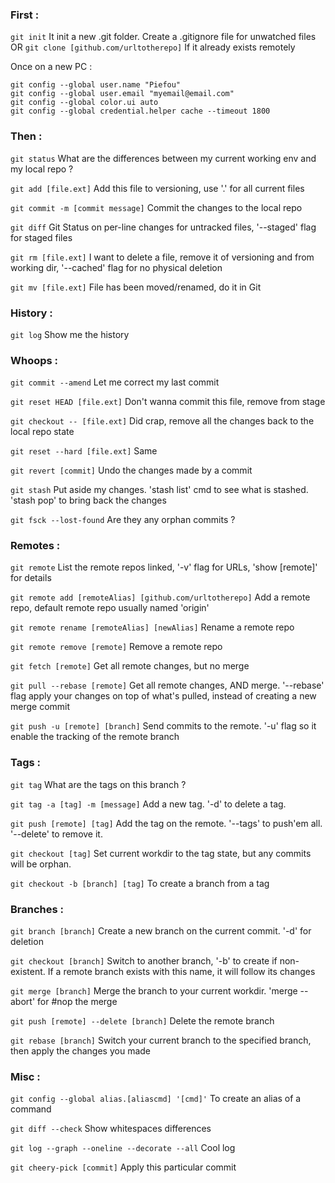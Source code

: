 ### First :

`git init`
It init a new .git folder.
Create a .gitignore file for unwatched files
OR
`git clone [github.com/urltotherepo]`
If it already exists remotely

Once on a new PC :
```
git config --global user.name "Piefou"
git config --global user.email "myemail@email.com"
git config --global color.ui auto
git config --global credential.helper cache --timeout 1800
```

### Then :

`git status`
What are the differences between my current working env and my local repo ?

`git add [file.ext]`
Add this file to versioning, use '.' for all current files

`git commit -m [commit message]`
Commit the changes to the local repo

`git diff`
Git Status on per-line changes for untracked files, '--staged' flag for staged files

`git rm [file.ext]`
I want to delete a file, remove it of versioning and from working dir, '--cached' flag for no physical deletion

`git mv [file.ext]`
File has been moved/renamed, do it in Git

### History :

`git log`
Show me the history

### Whoops :

`git commit --amend`
Let me correct my last commit

`git reset HEAD [file.ext]`
Don't wanna commit this file, remove from stage

`git checkout -- [file.ext]`
Did crap, remove all the changes back to the local repo state

`git reset --hard [file.ext]`
Same

`git revert [commit]`
Undo the changes made by a commit

`git stash`
Put aside my changes. 'stash list' cmd to see what is stashed. 'stash pop' to bring back the changes

`git fsck --lost-found`
Are they any orphan commits ?

### Remotes :

`git remote`
List the remote repos linked, '-v' flag for URLs, 'show [remote]' for details

`git remote add [remoteAlias] [github.com/urltotherepo]`
Add a remote repo, default remote repo usually named 'origin'

`git remote rename [remoteAlias] [newAlias]`
Rename a remote repo

`git remote remove [remote]`
Remove a remote repo

`git fetch [remote]`
Get all remote changes, but no merge

`git pull --rebase [remote]`
Get all remote changes, AND merge. '--rebase' flag apply your changes on top of what's pulled, instead of creating a new merge commit

`git push -u [remote] [branch]`
Send commits to the remote. '-u' flag so it enable the tracking of the remote branch

### Tags :

`git tag`
What are the tags on this branch ?

`git tag -a [tag] -m [message]`
Add a new tag. '-d' to delete a tag.

`git push [remote] [tag]`
Add the tag on the remote. '--tags' to push'em all. '--delete' to remove it.

`git checkout [tag]`
Set current workdir to the tag state, but any commits will be orphan.

`git checkout -b [branch] [tag]`
To create a branch from a tag

### Branches :

`git branch [branch]`
Create a new branch on the current commit. '-d' for deletion

`git checkout [branch]`
Switch to another branch, '-b' to create if non-existent. If a remote branch exists with this name, it will follow its changes

`git merge [branch]`
Merge the branch to your current workdir. 'merge --abort' for #nop the merge

`git push [remote] --delete [branch]`
Delete the remote branch

`git rebase [branch]`
Switch your current branch to the specified branch, then apply the changes you made

### Misc :

`git config --global alias.[aliascmd] '[cmd]'`
To create an alias of a command

`git diff --check`
Show whitespaces differences

`git log --graph --oneline --decorate --all`
Cool log

`git cheery-pick [commit]`
Apply this particular commit